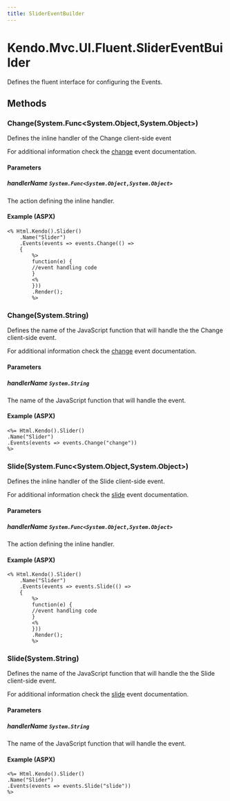 ```yaml
---
title: SliderEventBuilder
---
```


# Kendo.Mvc.UI.Fluent.SliderEventBuilder
Defines the fluent interface for configuring the Events.




## Methods


### Change(System.Func\<System.Object,System.Object\>)
Defines the inline handler of the Change client-side event

For additional information check the [change](/api/web/slider#events-change) event documentation.


#### Parameters

##### handlerName `System.Func<System.Object,System.Object>`
The action defining the inline handler.




#### Example (ASPX)
    <% Html.Kendo().Slider()
        .Name("Slider")
        .Events(events => events.Change(() =>
        {
            %>
            function(e) {
            //event handling code
            }
            <%
            }))
            .Render();
            %>


### Change(System.String)
Defines the name of the JavaScript function that will handle the the Change client-side event.

For additional information check the [change](/api/web/slider#events-change) event documentation.


#### Parameters

##### handlerName `System.String`
The name of the JavaScript function that will handle the event.




#### Example (ASPX)
    <%= Html.Kendo().Slider()
    .Name("Slider")
    .Events(events => events.Change("change"))
    %>


### Slide(System.Func\<System.Object,System.Object\>)
Defines the inline handler of the Slide client-side event.

For additional information check the [slide](/api/web/slider#events-slide) event documentation.


#### Parameters

##### handlerName `System.Func<System.Object,System.Object>`
The action defining the inline handler.




#### Example (ASPX)
    <% Html.Kendo().Slider()
        .Name("Slider")
        .Events(events => events.Slide(() =>
        {
            %>
            function(e) {
            //event handling code
            }
            <%
            }))
            .Render();
            %>


### Slide(System.String)
Defines the name of the JavaScript function that will handle the the Slide client-side event.

For additional information check the [slide](/api/web/slider#events-slide) event documentation.


#### Parameters

##### handlerName `System.String`
The name of the JavaScript function that will handle the event.




#### Example (ASPX)
    <%= Html.Kendo().Slider()
    .Name("Slider")
    .Events(events => events.Slide("slide"))
    %>




